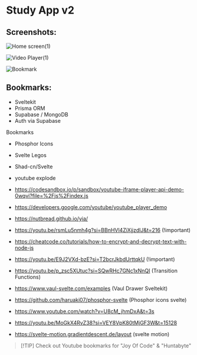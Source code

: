 # Study App v2

## Screenshots:

![Home screen(1)](https://github.com/MSM74588/YT-study-app-v2/assets/48552989/84371c21-d3b0-41e8-be07-c29ce154ef19)

![Video Player(1)](https://github.com/MSM74588/YT-study-app-v2/assets/48552989/8553102a-71ae-48cd-a973-320e3ef371e1)

![Bookmark](https://github.com/MSM74588/YT-study-app-v2/assets/48552989/4a12e002-3d1b-469e-a216-2b67eb6d4b34)



## Bookmarks:

- Sveltekit
- Prisma ORM
- Supabase / MongoDB
- Auth via Supabase

Bookmarks
- Phosphor Icons
- Svelte Legos
- Shad-cn/Svelte
- youtube explode
- https://codesandbox.io/p/sandbox/youtube-iframe-player-api-demo-0wqvi?file=%2Fjs%2Findex.js
- https://developers.google.com/youtube/youtube_player_demo
- https://nutbread.github.io/yia/

- https://youtu.be/rsmLu5nmh4g?si=BBnHVl4ZiXjjzdlJ&t=216 (!important)
- https://cheatcode.co/tutorials/how-to-encrypt-and-decrypt-text-with-node-js
- https://youtu.be/E9J2VXd-bzE?si=T2bcrJkbdUrttqkU (!important)
- https://youtu.be/p_zsc5XUtuc?si=SQwRHc7GNc1xNnQI (Transition Functions)
- https://www.vaul-svelte.com/examples (Vaul Drawer Sveltekit)
- https://github.com/haruaki07/phosphor-svelte (Phosphor icons svelte)
- https://www.youtube.com/watch?v=U8cM_jhmDxA&t=3s
- https://youtu.be/MoGkX4RvZ38?si=VEY8VpK80tMjGF3W&t=15128
- https://svelte-motion.gradientdescent.de/layout (svelte motion)

>  [!TIP]
> Check out Youtube bookmarks for "Joy Of Code" & "Huntabyte"
